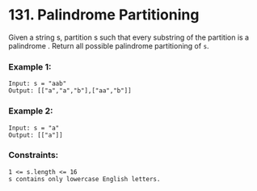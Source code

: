 # 131. Palindrome Partitioning

Given a string s, partition s such that every 
substring
 of the partition is a 
palindrome
. Return all possible palindrome partitioning of `s`.


### Example 1:
```
Input: s = "aab"
Output: [["a","a","b"],["aa","b"]]
```
### Example 2:
```
Input: s = "a"
Output: [["a"]]
```

### Constraints:
```
1 <= s.length <= 16
s contains only lowercase English letters.
```
